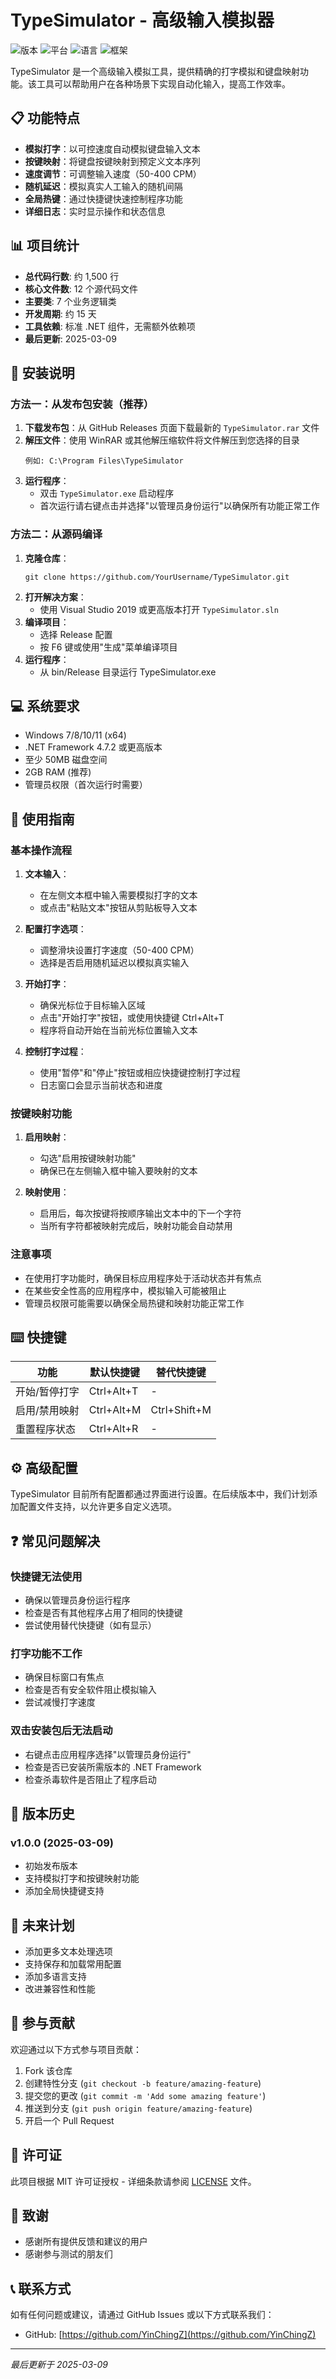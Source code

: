 # TypeSimulator - 高级输入模拟器

![版本](https://img.shields.io/badge/版本-1.0.0-blue.svg)
![平台](https://img.shields.io/badge/平台-Windows-brightgreen.svg)
![语言](https://img.shields.io/badge/语言-C%23-orange.svg)
![框架](https://img.shields.io/badge/框架-.NET%20Framework%204.7.2-blueviolet.svg)

TypeSimulator 是一个高级输入模拟工具，提供精确的打字模拟和键盘映射功能。该工具可以帮助用户在各种场景下实现自动化输入，提高工作效率。

## 📋 功能特点

- **模拟打字**：以可控速度自动模拟键盘输入文本
- **按键映射**：将键盘按键映射到预定义文本序列
- **速度调节**：可调整输入速度（50-400 CPM）
- **随机延迟**：模拟真实人工输入的随机间隔
- **全局热键**：通过快捷键快速控制程序功能
- **详细日志**：实时显示操作和状态信息

## 📊 项目统计

- **总代码行数**: 约 1,500 行
- **核心文件数**: 12 个源代码文件
- **主要类**: 7 个业务逻辑类
- **开发周期**: 约 15 天
- **工具依赖**: 标准 .NET 组件，无需额外依赖项
- **最后更新**: 2025-03-09

## 🚀 安装说明

### 方法一：从发布包安装（推荐）

1. **下载发布包**：从 GitHub Releases 页面下载最新的 `TypeSimulator.rar` 文件
2. **解压文件**：使用 WinRAR 或其他解压缩软件将文件解压到您选择的目录
   ```
   例如: C:\Program Files\TypeSimulator
   ```
3. **运行程序**：
   - 双击 `TypeSimulator.exe` 启动程序
   - 首次运行请右键点击并选择"以管理员身份运行"以确保所有功能正常工作

### 方法二：从源码编译

1. **克隆仓库**：
   ```
   git clone https://github.com/YourUsername/TypeSimulator.git
   ```
2. **打开解决方案**：
   - 使用 Visual Studio 2019 或更高版本打开 `TypeSimulator.sln`
3. **编译项目**：
   - 选择 Release 配置
   - 按 F6 键或使用"生成"菜单编译项目
4. **运行程序**：
   - 从 bin/Release 目录运行 TypeSimulator.exe

## 💻 系统要求

- Windows 7/8/10/11 (x64)
- .NET Framework 4.7.2 或更高版本
- 至少 50MB 磁盘空间
- 2GB RAM (推荐)
- 管理员权限（首次运行时需要）

## 📝 使用指南

### 基本操作流程

1. **文本输入**：
   - 在左侧文本框中输入需要模拟打字的文本
   - 或点击"粘贴文本"按钮从剪贴板导入文本

2. **配置打字选项**：
   - 调整滑块设置打字速度（50-400 CPM）
   - 选择是否启用随机延迟以模拟真实输入

3. **开始打字**：
   - 确保光标位于目标输入区域
   - 点击"开始打字"按钮，或使用快捷键 Ctrl+Alt+T
   - 程序将自动开始在当前光标位置输入文本

4. **控制打字过程**：
   - 使用"暂停"和"停止"按钮或相应快捷键控制打字过程
   - 日志窗口会显示当前状态和进度

### 按键映射功能

1. **启用映射**：
   - 勾选"启用按键映射功能"
   - 确保已在左侧输入框中输入要映射的文本

2. **映射使用**：
   - 启用后，每次按键将按顺序输出文本中的下一个字符
   - 当所有字符都被映射完成后，映射功能会自动禁用

### 注意事项

- 在使用打字功能时，确保目标应用程序处于活动状态并有焦点
- 在某些安全性高的应用程序中，模拟输入可能被阻止
- 管理员权限可能需要以确保全局热键和映射功能正常工作

## ⌨️ 快捷键

| 功能 | 默认快捷键 | 替代快捷键 |
|------|------------|------------|
| 开始/暂停打字 | Ctrl+Alt+T | - |
| 启用/禁用映射 | Ctrl+Alt+M | Ctrl+Shift+M |
| 重置程序状态 | Ctrl+Alt+R | - |

## ⚙️ 高级配置

TypeSimulator 目前所有配置都通过界面进行设置。在后续版本中，我们计划添加配置文件支持，以允许更多自定义选项。

## ❓ 常见问题解决

### 快捷键无法使用
- 确保以管理员身份运行程序
- 检查是否有其他程序占用了相同的快捷键
- 尝试使用替代快捷键（如有显示）

### 打字功能不工作
- 确保目标窗口有焦点
- 检查是否有安全软件阻止模拟输入
- 尝试减慢打字速度

### 双击安装包后无法启动
- 右键点击应用程序选择"以管理员身份运行"
- 检查是否已安装所需版本的 .NET Framework
- 检查杀毒软件是否阻止了程序启动

## 🔄 版本历史

### v1.0.0 (2025-03-09)
- 初始发布版本
- 支持模拟打字和按键映射功能
- 添加全局快捷键支持

## 📅 未来计划

- 添加更多文本处理选项
- 支持保存和加载常用配置
- 添加多语言支持
- 改进兼容性和性能

## 🤝 参与贡献

欢迎通过以下方式参与项目贡献：

1. Fork 该仓库
2. 创建特性分支 (`git checkout -b feature/amazing-feature`)
3. 提交您的更改 (`git commit -m 'Add some amazing feature'`)
4. 推送到分支 (`git push origin feature/amazing-feature`)
5. 开启一个 Pull Request

## 📄 许可证

此项目根据 MIT 许可证授权 - 详细条款请参阅 [LICENSE](LICENSE) 文件。

## 🙏 致谢

- 感谢所有提供反馈和建议的用户
- 感谢参与测试的朋友们

## 📞 联系方式

如有任何问题或建议，请通过 GitHub Issues 或以下方式联系我们：

- GitHub: [https://github.com/YinChingZ](https://github.com/YinChingZ)

---

*最后更新于 2025-03-09*
